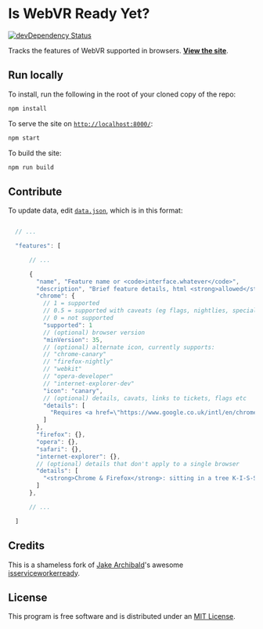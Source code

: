 # Is WebVR Ready Yet?

[![devDependency Status](https://david-dm.org/mozvr/iswebvrready/dev-status.svg)](https://david-dm.org/mozvr/iswebvrready#info=devDependencies)

Tracks the features of WebVR supported in browsers.
__[View the site](https://mozvr.github.io/iswebvrready/)__.

## Run locally

To install, run the following in the root of your cloned copy of the repo:

```sh
npm install
```

To serve the site on [`http://localhost:8000/`](http://localhost:8000/):

```sh
npm start
```

To build the site:

```sh
npm run build
```

## Contribute

To update data, edit [`data.json`](src/data.json), which is in this format:

```js

  // ...

  "features": [

      // ...

      {
        "name", "Feature name or <code>interface.whatever</code>",
        "description", "Brief feature details, html <strong>allowed</strong>",
        "chrome": {
          // 1 = supported
          // 0.5 = supported with caveats (eg flags, nightlies, special builds)
          // 0 = not supported
          "supported": 1
          // (optional) browser version
          "minVersion": 35,
          // (optional) alternate icon, currently supports:
          // "chrome-canary"
          // "firefox-nightly"
          // "webkit"
          // "opera-developer"
          // "internet-explorer-dev"
          "icon": "canary",
          // (optional) details, cavats, links to tickets, flags etc
          "details": [
            "Requires <a href=\"https://www.google.co.uk/intl/en/chrome/browser/canary.html\">Chrome Canary</a>"
          ]
        },
        "firefox": {},
        "opera": {},
        "safari": {},
        "internet-explorer": {},
        // (optional) details that don't apply to a single browser
        "details": [
          "<strong>Chrome & Firefox</strong>: sitting in a tree K-I-S-S-I-N-G"
        ]
      },

      // ...

  ]
```

## Credits

This is a shameless fork of [Jake Archibald](https://github.com/jakearchibald/)'s awesome [isserviceworkerready](https://github.com/jakearchibald/isserviceworkerready).


## License

This program is free software and is distributed under an [MIT License](LICENSE).
